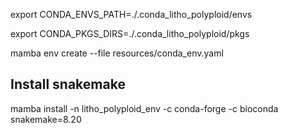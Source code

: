 export CONDA_ENVS_PATH=./.conda_litho_polyploid/envs

export CONDA_PKGS_DIRS=./.conda_litho_polyploid/pkgs

mamba env create --file resources/conda_env.yaml

## Install snakemake

mamba install -n litho_polyploid_env -c conda-forge -c bioconda snakemake=8.20
